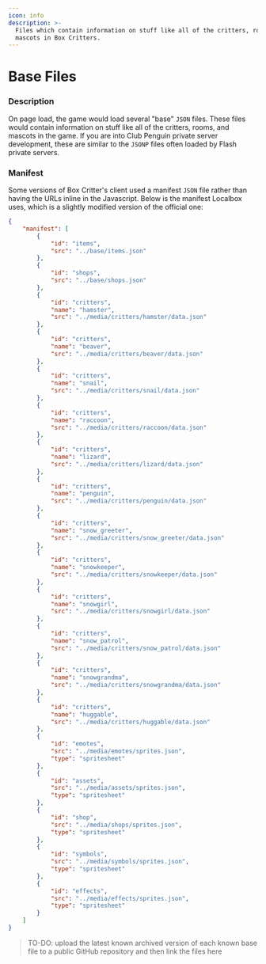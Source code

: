 ```yaml
---
icon: info
description: >-
  Files which contain information on stuff like all of the critters, rooms, and
  mascots in Box Critters.
---
```


# Base Files

### Description

On page load, the game would load several "base" `JSON` files. These files would contain information on stuff like all of the critters, rooms, and mascots in the game. If you are into Club Penguin private server development, these are similar to the `JSONP` files often loaded by Flash private servers.

### Manifest

Some versions of Box Critter's client used a manifest `JSON` file rather than having the URLs inline in the Javascript. Below is the manifest Localbox uses, which is a slightly modified version of the official one:

```json
{
	"manifest": [
		{
			"id": "items",
			"src": "../base/items.json"
		},
		{
			"id": "shops",
			"src": "../base/shops.json"
		},
		{
			"id": "critters",
			"name": "hamster",
			"src": "../media/critters/hamster/data.json"
		},
		{
			"id": "critters",
			"name": "beaver",
			"src": "../media/critters/beaver/data.json"
		},
		{
			"id": "critters",
			"name": "snail",
			"src": "../media/critters/snail/data.json"
		},
		{
			"id": "critters",
			"name": "raccoon",
			"src": "../media/critters/raccoon/data.json"
		},
		{
			"id": "critters",
			"name": "lizard",
			"src": "../media/critters/lizard/data.json"
		},
		{
			"id": "critters",
			"name": "penguin",
			"src": "../media/critters/penguin/data.json"
		},
		{
			"id": "critters",
			"name": "snow_greeter",
			"src": "../media/critters/snow_greeter/data.json"
		},
		{
			"id": "critters",
			"name": "snowkeeper",
			"src": "../media/critters/snowkeeper/data.json"
		},
		{
			"id": "critters",
			"name": "snowgirl",
			"src": "../media/critters/snowgirl/data.json"
		},
		{
			"id": "critters",
			"name": "snow_patrol",
			"src": "../media/critters/snow_patrol/data.json"
		},
		{
			"id": "critters",
			"name": "snowgrandma",
			"src": "../media/critters/snowgrandma/data.json"
		},
		{
			"id": "critters",
			"name": "huggable",
			"src": "../media/critters/huggable/data.json"
		},
		{
			"id": "emotes",
			"src": "../media/emotes/sprites.json",
			"type": "spritesheet"
		},
		{
			"id": "assets",
			"src": "../media/assets/sprites.json",
			"type": "spritesheet"
		},
		{
			"id": "shop",
			"src": "../media/shops/sprites.json",
			"type": "spritesheet"
		},
		{
			"id": "symbols",
			"src": "../media/symbols/sprites.json",
			"type": "spritesheet"
		},
		{
			"id": "effects",
			"src": "../media/effects/sprites.json",
			"type": "spritesheet"
		}
	]
}
```

> TO-DO: upload the latest known archived version of each known base file to a public GitHub repository and then link the files here

